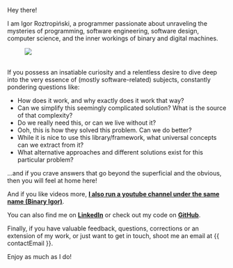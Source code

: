 Hey there! 

I am Igor Roztropiński, a programmer passionate about unraveling the mysteries of programming, software engineering, software design, computer science, and the inner workings of binary and digital machines.

<figure>
    <img id="profile-image" src="{{ imagesPath }}/profile.png">
</figure>

\
If you possess an insatiable curiosity and a relentless desire to dive deep into the very essence of (mostly software-related) subjects, constantly pondering questions like:
* How does it work, and why exactly does it work that way?
* Can we simplify this seemingly complicated solution? What is the source of that complexity?
* Do we really need this, or can we live without it?
* Ooh, this is how they solved this problem. Can we do better?
* While it is nice to use this library/framework, what universal concepts can we extract from it?
* What alternative approaches and different solutions exist for this particular problem?

...and if you crave answers that go beyond the superficial and the obvious, then you will feel at home here!

And if you like videos more, **<a target="_blank" href="{{youtubeChannelUrl}}"> I also run a youtube channel under the same name (Binary Igor)</a>**.

You can also find me on **<a target="_blank" href="https://www.linkedin.com/in/igroz/">LinkedIn</a>** or check out my code on **<a target="_blank" href="https://github.com/BinaryIgor">GitHub</a>**.

Finally, if you have valuable feedback, questions, corrections or an extension of my work, or just want to get in touch, shoot me an email at <span id="contact-email" class="font-bold">{{ contactEmail }}</span>. 

Enjoy as much as I do!